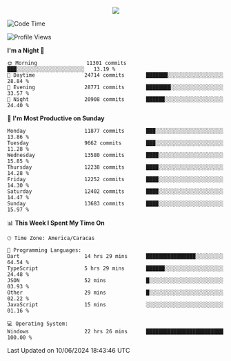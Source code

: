 <p align="center">
  <a href="http://www.github.com/thevacs">
    <img src="https://github-readme-streak-stats.herokuapp.com/?user=thevacs&stroke=ffffff&background=1c1917&ring=0891b2&fire=0891b2&currStreakNum=ffffff&currStreakLabel=0891b2&sideNums=ffffff&sideLabels=ffffff&dates=ffffff&hide_border=true" />
  </a>
</p>

<!--START_SECTION:waka-->
![Code Time](http://img.shields.io/badge/Code%20Time-2%2C530%20hrs%2049%20mins-blue)

![Profile Views](http://img.shields.io/badge/Profile%20Views-0-blue)

**I'm a Night 🦉** 

```text
🌞 Morning                11301 commits       ███░░░░░░░░░░░░░░░░░░░░░░   13.19 % 
🌆 Daytime                24714 commits       ███████░░░░░░░░░░░░░░░░░░   28.84 % 
🌃 Evening                28771 commits       ████████░░░░░░░░░░░░░░░░░   33.57 % 
🌙 Night                  20908 commits       ██████░░░░░░░░░░░░░░░░░░░   24.40 % 
```
📅 **I'm Most Productive on Sunday** 

```text
Monday                   11877 commits       ███░░░░░░░░░░░░░░░░░░░░░░   13.86 % 
Tuesday                  9662 commits        ███░░░░░░░░░░░░░░░░░░░░░░   11.28 % 
Wednesday                13580 commits       ████░░░░░░░░░░░░░░░░░░░░░   15.85 % 
Thursday                 12238 commits       ████░░░░░░░░░░░░░░░░░░░░░   14.28 % 
Friday                   12252 commits       ████░░░░░░░░░░░░░░░░░░░░░   14.30 % 
Saturday                 12402 commits       ████░░░░░░░░░░░░░░░░░░░░░   14.47 % 
Sunday                   13683 commits       ████░░░░░░░░░░░░░░░░░░░░░   15.97 % 
```


📊 **This Week I Spent My Time On** 

```text
🕑︎ Time Zone: America/Caracas

💬 Programming Languages: 
Dart                     14 hrs 29 mins      ████████████████░░░░░░░░░   64.54 % 
TypeScript               5 hrs 29 mins       ██████░░░░░░░░░░░░░░░░░░░   24.48 % 
JSON                     52 mins             █░░░░░░░░░░░░░░░░░░░░░░░░   03.93 % 
Other                    29 mins             █░░░░░░░░░░░░░░░░░░░░░░░░   02.22 % 
JavaScript               15 mins             ░░░░░░░░░░░░░░░░░░░░░░░░░   01.16 % 

💻 Operating System: 
Windows                  22 hrs 26 mins      █████████████████████████   100.00 % 
```


 Last Updated on 10/06/2024 18:43:46 UTC
<!--END_SECTION:waka-->
